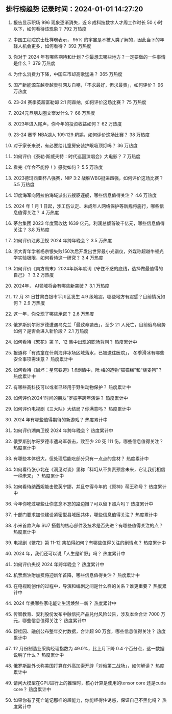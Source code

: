 
## 排行榜趋势 记录时间：2024-01-01 14:27:20
  
  1. 报告显示职场 996 现象逐渐消失，近 8 成科技数字人才周工作时长 50 小时以下，如何看待该现象？ 792 万热度
    
  2. 中国工程院院士杜祥琬表示， 95% 的宇宙是不被人类了解的，因此当下的年轻人机会更多，如何看待？ 392 万热度
    
  3. 你对于 2024 年有哪些期待和计划？你最想去哪些地方？一定要做的一件事情是什么？ 379 万热度
    
  4. 为什么消费力下降，中国车市却高歌猛进？ 365 万热度
    
  5. 国产新能源车越卖越贵引网友自嘲，「不求最好，但求最贵」，如何评价？ 96 万热度
    
  6. 23-24 赛季英超富勒姆 2:1 阿森纳，如何评价这场比赛？ 75 万热度
    
  7. 2024元旦朋友圈文案发什么？ 66 万热度
    
  8. 2023年进入尾声，你今年的投资收益如何？ 62 万热度
    
  9. 23-24 赛季 NBA湖人 109:129 鹈鹕，如何评价这场比赛？ 38 万热度
    
  10. 对于家长来说，有必要给儿童房安装护眼吸顶灯吗？ 36 万热度
    
  11. 如何评价《泰勒·斯威夫特：时代巡回演唱会》大电影？ 7 万热度
    
  12. 看完《年会不能停！》感觉如何？ 5.5 万热度
    
  13. 2023德玛西亚杯八强赛，NIP 3:2 战胜WBG挺进四强，如何评价这场比赛？ 5.5 万热度
    
  14. 印度海军向阿拉伯海域派出五艘驱逐舰，哪些信息值得关注？ 4.6 万热度
    
  15. 2024 年 1 月 1 日起，涉工伤认定、未成年人网络保护等新规将施行，哪些信息值得关注？ 4 万热度
    
  16. 茅台集团 2023 年度营收达 1639 亿元，利润总额首破千亿元，哪些信息值得关注？ 3.8 万热度
    
  17. 如何评价江苏卫视 2024 年跨年晚会？ 3.5 万热度
    
  18. 浙大青年学者杨宗银失败150次后开发出世界最小光谱仪，外媒称超越牛顿光学实验极限，如何看待这一研究？ 3.4 万热度
    
  19. 如何评价《南方周末》2024年新年献词《守住不惑的底线，选择做最值得的自己》？ 3.2 万热度
    
  20. 2024年， AI领域将会有哪些新突破？ 3.1 万热度
    
  21. 12 月 31 日甘肃白银市平川区发生 4.9 级地震，哪些地方有震感？目前情况如何？ 2.9 万热度
    
  22. 这一年，你兑现了哪些承诺？ 2.6 万热度
    
  23. 俄罗斯别尔哥罗德遭遇乌克兰「最致命袭击」，至少 21 人死亡，目前俄乌局势如何？是否会进入新阶段？ 2.1 万热度
    
  24. 如何看待《繁花》第 11、12 集中出现的职场背刺？ 热度累计中
    
  25. 报道称「有孩童在什刹海非冰场区域落水，已被送往医院」， 冬季滑冰有哪些安全事项需注意？ 热度累计中
    
  26. 如何看待《崩坏：星穹铁道》1.6剧情中，阮·梅的造物“猫猫糕”和“烧麦狗”？ 热度累计中
    
  27. 有哪些高科技可以或者已经用于野生动物保护？ 热度累计中
    
  28. 如何评价2024“时间的朋友”罗振宇跨年演讲？ 热度累计中
    
  29. 如何评价电视剧《三大队》大结局？你满意吗？ 热度累计中
    
  30. 2024 年有哪些值得期待的新游戏？ 热度累计中
    
  31. 如何评价湖南卫视 2024 年跨年晚会？ 热度累计中
    
  32. 俄罗斯别尔哥罗德市遭乌军袭击，致至少 20 死 111 伤，哪些信息值得关注？ 热度累计中
    
  33. 有哪些本体很大，但处理后能吃部分只有一点点的食材？ 热度累计中
    
  34. 如何看待张小北在《洞见对谈》里称「科幻从不负责预言未来，它让我们相信一种未来」？ 热度累计中
    
  35. 如何看待纳西妲能击败芙宁娜，并且夺得今年的《原神》萌王称号？ 热度累计中
    
  36. 今年你吃过哪些让你念念不忘的路边摊？可以留下照片吗？ 热度累计中
    
  37. 十部门要求加快建设紧密型县域医共体，哪些信息值得关注？ 热度累计中
    
  38. 小米首款汽车 SU7 搭载的核心部件及技术是否先进？有哪些值得关注的点？ 热度累计中
    
  39. 电视剧《繁花》第 11-12 集拍得如何？有哪些值得关注的剧情点？ 热度累计中
    
  40. 2024 年，我们还可以说「人生是旷野」吗？ 热度累计中
    
  41. 如何评价央视 2024 年跨年晚会？ 热度累计中
    
  42. 机票燃油附加费将迎新年首降，哪些信息值得关注？ 热度累计中
    
  43. 在电视剧创作的过程中，导演和编剧之间是什么样的关系？谁更重要？ 热度累计中
    
  44. 2024 年换哪些家电能让生活焕然一新？ 热度累计中
    
  45. 传智教育、安利股份发布中融信托产品兑付风险公告，涉及本金合计 7000 万元，哪些信息值得关注？ 热度累计中
    
  46. 碧桂园、融创公布整年交付数据，合计超 90 万套，哪些信息值得关注？ 热度累计中
    
  47. 12 月份制造业采购经理指数为 49.0%，比上月下降 0.4 个百分点，这一数据说明了什么？ 热度累计中
    
  48. 俄罗斯副外长称美国打算在外高加索开辟「对俄第二战场」，如何解读？ 热度累计中
    
  49. 请问大模型在GPU进行上的推理时，核心计算是使用的tensor core 还是cuda core？ 热度累计中
    
  50. 如果你有了死亡笔记那样的超能力，你能经得住诱惑，保证自己不黑化吗？ 热度累计中
    